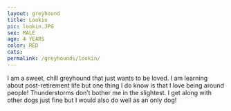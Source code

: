 ```yaml
---
layout: greyhound
title: Lookin
pic: lookin.JPG
sex: MALE
age: 4 YEARS
color: RED
cats:
permalink: /greyhounds/lookin/
---
```


I am a sweet, chill greyhound that just wants to be loved. I am learning about post-retirement life but one thing I do know is that I love being around people! Thunderstorms don’t bother me in the slightest. I get along with other dogs just fine but I would also do well as an only dog! 